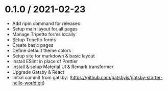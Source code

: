 
0.1.0 / 2021-02-23
==================

  * Add npm command for releases
  * Setup main layout for all pages
  * Manage Tripetto forms locally
  * Setup Tripetto forms
  * Create basic pages
  * Define default theme colors
  * Setup site for markdown & basic layout
  * Install ESlint in place of Prettier
  * Install & setup Material UI & Remark transformer
  * Upgrade Gatsby & React
  * Initial commit from gatsby: (https://github.com/gatsbyjs/gatsby-starter-hello-world.git)
